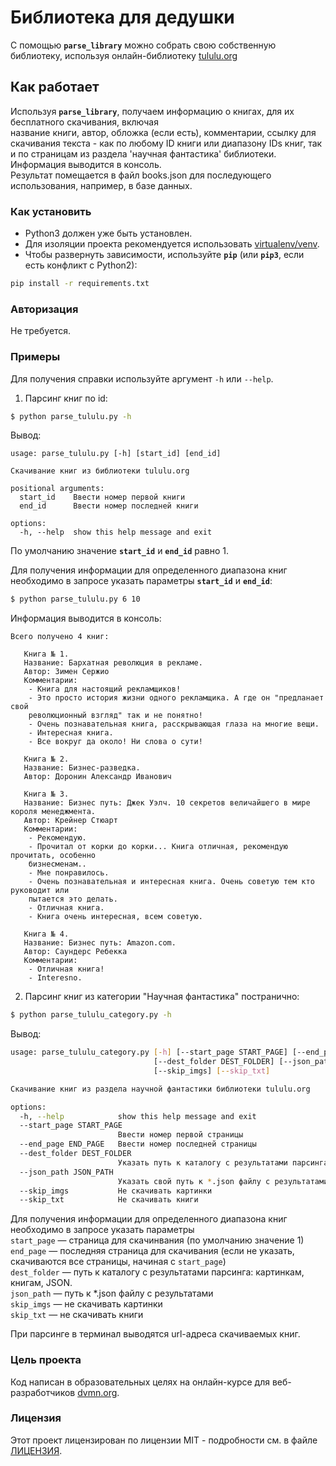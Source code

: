 # Библиотека для дедушки
С помощью **`parse_library`** можно собрать свою собственную библиотеку, 
используя онлайн-библиотеку [tululu.org](https://tululu.org/)  

## Как работает
Используя **`parse_library`**, получаем информацию о книгах, для их бесплатного скачивания, включая  
название книги, автор, обложка (если есть), комментарии, ссылку для скачивания текста - 
как по любому ID книги или диапазону IDs книг, так и по страницам из раздела 'научная фантастика' библиотеки.\
Информация выводится в консоль.\
Результат помещается в файл books.json для последующего использования, например, в базе данных. 

### Как установить
* Python3 должен уже быть установлен.
* Для изоляции проекта рекомендуется использовать [virtualenv/venv](https://docs.python.org/3/library/venv.html).
* Чтобы развернуть зависимости, используйте **`pip`** (или **`pip3`**, если есть конфликт с Python2):

```bash
pip install -r requirements.txt
```
### Авторизация
Не требуется.

### Примеры
Для получения справки используйте аргумент ```-h``` или ```--help```.
 
1. Парсинг книг по id:

```bash
$ python parse_tululu.py -h
```
Вывод:
```
usage: parse_tululu.py [-h] [start_id] [end_id]

Скачивание книг из библиотеки tululu.org

positional arguments:
  start_id    Ввести номер первой книги
  end_id      Ввести номер последней книги

options:
  -h, --help  show this help message and exit
```
По умолчанию значение **`start_id`** и **`end_id`** равно 1.

Для получения информации для определенного диапазона книг необходимо в запросе 
указать параметры **`start_id`** и **`end_id`**: 
```bash
$ python parse_tululu.py 6 10
```

Информация выводится в консоль:
```
Всего получено 4 книг:

   Книга № 1.
   Название: Бархатная революция в рекламе.
   Автор: Зимен Сержио
   Комментарии:
    - Книга для настоящий рекламщиков!
    - Это просто история жизни одного рекламщика. А где он "предланает свой 
    революционный взгляд" так и не понятно!
    - Очень познавательная книга, расскрывающая глаза на многие вещи.
    - Интересная книга.
    - Все вокруг да около! Ни слова о сути!

   Книга № 2.
   Название: Бизнес-разведка.
   Автор: Доронин Алекcандр Иванович

   Книга № 3.
   Название: Бизнес путь: Джек Уэлч. 10 секретов величайшего в мире короля менеджмента.
   Автор: Крейнер Стюарт
   Комментарии:
    - Рекомендую.
    - Прочитал от корки до корки... Книга отличная, рекомендую прочитать, особенно 
    бизнесменам..
    - Мне понравилось.
    - Очень познавательная и интересная книга. Очень советую тем кто руководит или 
    пытается это делать.
    - Отличная книга.
    - Книга очень интересная, всем советую.

   Книга № 4.
   Название: Бизнес путь: Amazon.com.
   Автор: Саундерс Ребекка
   Комментарии:
    - Отличная книга!
    - Interesno.
```

2. Парсинг книг из категории "Научная фантастика" постранично:

```bash
$ python parse_tululu_category.py -h
```

Вывод:
```bash
usage: parse_tululu_category.py [-h] [--start_page START_PAGE] [--end_page END_PAGE] 
                                [--dest_folder DEST_FOLDER] [--json_path JSON_PATH] 
                                [--skip_imgs] [--skip_txt]

Скачивание книг из раздела научной фантастики библиотеки tululu.org

options:
  -h, --help            show this help message and exit
  --start_page START_PAGE
                        Ввести номер первой страницы
  --end_page END_PAGE   Ввести номер последней страницы
  --dest_folder DEST_FOLDER
                        Указать путь к каталогу с результатами парсинга
  --json_path JSON_PATH
                        Указать свой путь к *.json файлу с результатами
  --skip_imgs           Hе скачивать картинки
  --skip_txt            Не скачивать книги
```

Для получения информации для определенного диапазона книг необходимо в запросе указать параметры\
`start_page` — страница для скачинвания (по умолчанию значение 1)\
`end_page` —  последняя страница для скачивания (если не указать, скачиваются все страницы, начиная с `start_page`)\
`dest_folder` — путь к каталогу с результатами парсинга: картинкам, книгам, JSON.\
`json_path` — путь к *.json файлу с результатами\
`skip_imgs` — не скачивать картинки\
`skip_txt` — не скачивать книги

При парсинге в терминал выводятся url-адреса скачиваемых книг.

### Цель проекта

Код написан в образовательных целях на онлайн-курсе для веб-разработчиков [dvmn.org](https://dvmn.org).

### Лицензия

Этот проект лицензирован по лицензии MIT - подробности см. в файле [ЛИЦЕНЗИЯ](LICENSE).
